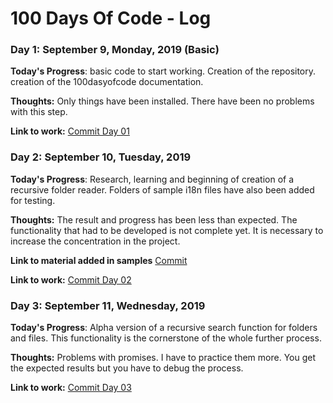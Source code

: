 # 100 Days Of Code - Log

### Day 1: September 9, Monday, 2019  (Basic)
**Today's Progress**: basic code to start working. Creation of the repository. creation of the 100dasyofcode documentation. 

**Thoughts:** Only things have been installed. There have been no problems with this step. 

**Link to work:** [Commit Day 01](https://github.com/Gonzalo2310/i18nEdit/commit/e5f841458e55480bd0590200e6145c27544234f5)

### Day 2: September 10, Tuesday, 2019
**Today's Progress**: Research, learning and beginning of creation of a recursive folder reader. Folders of sample i18n files have also been added for testing.

**Thoughts:** The result and progress has been less than expected. The functionality that had to be developed is not complete yet. It is necessary to increase the concentration in the project. 

**Link to material added in samples** [Commit](https://github.com/Gonzalo2310/i18nEdit/commit/0bc3db3677861ee7f1bf43d9591f1cc7ab60963f)

**Link to work:** [Commit Day 02](https://github.com/Gonzalo2310/i18nEdit/commit/1e974f0047af59b112e86f2cbb02fc421696a54f)

### Day 3: September 11, Wednesday, 2019
**Today's Progress**: Alpha version of a recursive search function for folders and files. This functionality is the cornerstone of the whole further process.

**Thoughts:** Problems with promises. I have to practice them more. You get the expected results but you have to debug the process. 

**Link to work:** [Commit Day 03](https://github.com/Gonzalo2310/i18nEdit/commit/61d5dc1f12aa37c00a4a751ea4d7232428e30673)